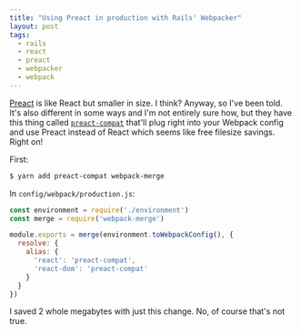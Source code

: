 ```yaml
---
title: "Using Preact in production with Rails' Webpacker"
layout: post
tags:
  - rails
  - react
  - preact
  - webpacker
  - webpack
---
```

[Preact][] is like React but smaller in size. I think? Anyway, so I've been told. It's also different in some ways and I'm not entirely sure how, but they have this thing called [`preact-compat`](https://github.com/developit/preact-compat) that'll plug right into your Webpack config and use Preact instead of React which seems like free filesize savings. Right on!

First:

```sh
$ yarn add preact-compat webpack-merge
````

In `config/webpack/production.js`:

```javascript
const environment = require('./environment')
const merge = require('webpack-merge')

module.exports = merge(environment.toWebpackConfig(), {
  resolve: {
    alias: {
      'react': 'preact-compat',
      'react-dom': 'preact-compat'
    }
  }
})
```

I saved 2 whole megabytes with just this change. No, of course that's not true.

[Preact]: https://preactjs.com
